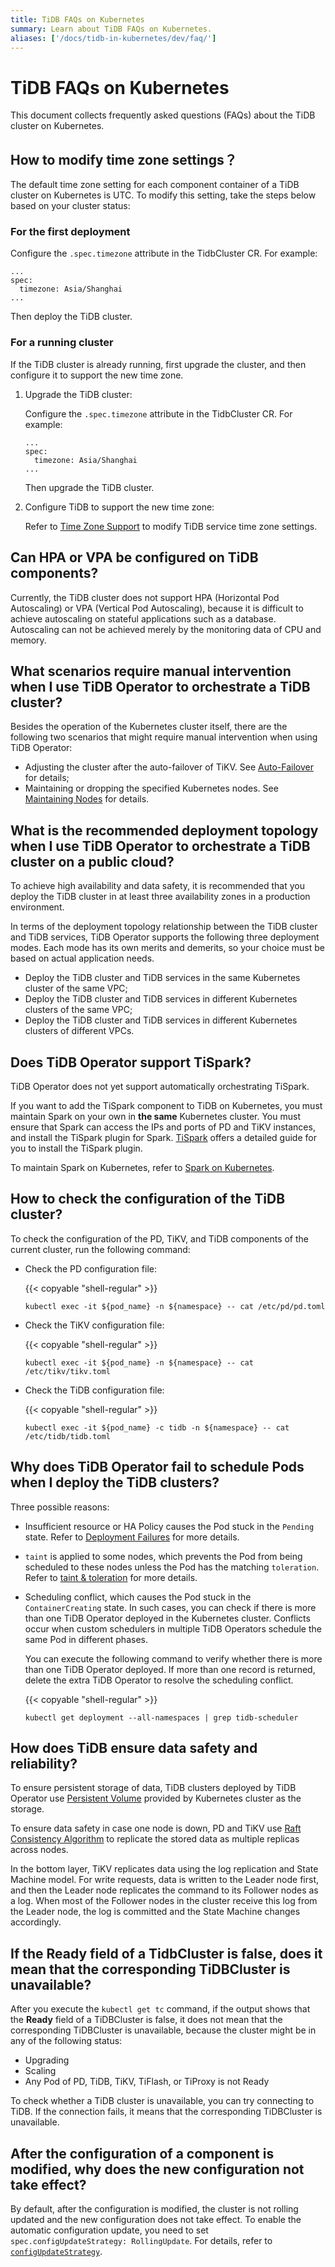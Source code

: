 ```yaml
---
title: TiDB FAQs on Kubernetes
summary: Learn about TiDB FAQs on Kubernetes.
aliases: ['/docs/tidb-in-kubernetes/dev/faq/']
---
```


# TiDB FAQs on Kubernetes

This document collects frequently asked questions (FAQs) about the TiDB cluster on Kubernetes.

## How to modify time zone settings？

The default time zone setting for each component container of a TiDB cluster on Kubernetes is UTC. To modify this setting, take the steps below based on your cluster status:

### For the first deployment

Configure the `.spec.timezone` attribute in the TidbCluster CR. For example:

```shell
...
spec:
  timezone: Asia/Shanghai
...
```

Then deploy the TiDB cluster.

### For a running cluster

If the TiDB cluster is already running, first upgrade the cluster, and then configure it to support the new time zone.

1. Upgrade the TiDB cluster:

    Configure the `.spec.timezone` attribute in the TidbCluster CR. For example:

    ```shell
    ...
    spec:
      timezone: Asia/Shanghai
    ...
    ```

    Then upgrade the TiDB cluster.

2. Configure TiDB to support the new time zone:

    Refer to [Time Zone Support](https://docs.pingcap.com/tidb/stable/configure-time-zone) to modify TiDB service time zone settings.

## Can HPA or VPA be configured on TiDB components?

Currently, the TiDB cluster does not support HPA (Horizontal Pod Autoscaling) or VPA (Vertical Pod Autoscaling), because it is difficult to achieve autoscaling on stateful applications such as a database. Autoscaling can not be achieved merely by the monitoring data of CPU and memory.

## What scenarios require manual intervention when I use TiDB Operator to orchestrate a TiDB cluster?

Besides the operation of the Kubernetes cluster itself, there are the following two scenarios that might require manual intervention when using TiDB Operator:

* Adjusting the cluster after the auto-failover of TiKV. See [Auto-Failover](use-auto-failover.md) for details;
* Maintaining or dropping the specified Kubernetes nodes. See [Maintaining Nodes](maintain-a-kubernetes-node.md) for details.

## What is the recommended deployment topology when I use TiDB Operator to orchestrate a TiDB cluster on a public cloud?

To achieve high availability and data safety, it is recommended that you deploy the TiDB cluster in at least three availability zones in a production environment.

In terms of the deployment topology relationship between the TiDB cluster and TiDB services, TiDB Operator supports the following three deployment modes. Each mode has its own merits and demerits, so your choice must be based on actual application needs.

* Deploy the TiDB cluster and TiDB services in the same Kubernetes cluster of the same VPC;
* Deploy the TiDB cluster and TiDB services in different Kubernetes clusters of the same VPC;
* Deploy the TiDB cluster and TiDB services in different Kubernetes clusters of different VPCs.

## Does TiDB Operator support TiSpark?

TiDB Operator does not yet support automatically orchestrating TiSpark.

If you want to add the TiSpark component to TiDB on Kubernetes, you must maintain Spark on your own in **the same** Kubernetes cluster. You must ensure that Spark can access the IPs and ports of PD and TiKV instances, and install the TiSpark plugin for Spark. [TiSpark](https://docs.pingcap.com/tidb/stable/tispark-overview) offers a detailed guide for you to install the TiSpark plugin.

To maintain Spark on Kubernetes, refer to [Spark on Kubernetes](http://spark.apache.org/docs/latest/running-on-kubernetes.html).

## How to check the configuration of the TiDB cluster?

To check the configuration of the PD, TiKV, and TiDB components of the current cluster, run the following command:

* Check the PD configuration file:

    {{< copyable "shell-regular" >}}

    ```shell
    kubectl exec -it ${pod_name} -n ${namespace} -- cat /etc/pd/pd.toml
    ```

* Check the TiKV configuration file:

    {{< copyable "shell-regular" >}}

    ```shell
    kubectl exec -it ${pod_name} -n ${namespace} -- cat /etc/tikv/tikv.toml
    ```

* Check the TiDB configuration file:

    {{< copyable "shell-regular" >}}

    ```shell
    kubectl exec -it ${pod_name} -c tidb -n ${namespace} -- cat /etc/tidb/tidb.toml
    ```

## Why does TiDB Operator fail to schedule Pods when I deploy the TiDB clusters?

Three possible reasons:

* Insufficient resource or HA Policy causes the Pod stuck in the `Pending` state. Refer to [Deployment Failures](deploy-failures.md#the-pod-is-in-the-pending-state) for more details.

* `taint` is applied to some nodes, which prevents the Pod from being scheduled to these nodes unless the Pod has the matching `toleration`. Refer to [taint & toleration](https://kubernetes.io/docs/concepts/configuration/taint-and-toleration/) for more details.

* Scheduling conflict, which causes the Pod stuck in the `ContainerCreating` state. In such cases, you can check if there is more than one TiDB Operator deployed in the Kubernetes cluster. Conflicts occur when custom schedulers in multiple TiDB Operators schedule the same Pod in different phases.

    You can execute the following command to verify whether there is more than one TiDB Operator deployed. If more than one record is returned, delete the extra TiDB Operator to resolve the scheduling conflict.

    {{< copyable "shell-regular" >}}

    ```shell
    kubectl get deployment --all-namespaces | grep tidb-scheduler
    ```

## How does TiDB ensure data safety and reliability?

To ensure persistent storage of data, TiDB clusters deployed by TiDB Operator use [Persistent Volume](https://kubernetes.io/docs/concepts/storage/persistent-volumes/) provided by Kubernetes cluster as the storage.

To ensure data safety in case one node is down, PD and TiKV use [Raft Consistency Algorithm](https://raft.github.io/) to replicate the stored data as multiple replicas across nodes.

In the bottom layer, TiKV replicates data using the log replication and State Machine model. For write requests, data is written to the Leader node first, and then the Leader node replicates the command to its Follower nodes as a log. When most of the Follower nodes in the cluster receive this log from the Leader node, the log is committed and the State Machine changes accordingly.

## If the Ready field of a TidbCluster is false, does it mean that the corresponding TiDBCluster is unavailable?

After you execute the `kubectl get tc` command, if the output shows that the **Ready** field of a TiDBCluster is false, it does not mean that the corresponding TiDBCluster is unavailable, because the cluster might be in any of the following status:

* Upgrading
* Scaling
* Any Pod of PD, TiDB, TiKV, TiFlash, or TiProxy is not Ready

To check whether a TiDB cluster is unavailable, you can try connecting to TiDB. If the connection fails, it means that the corresponding TiDBCluster is unavailable.

## After the configuration of a component is modified, why does the new configuration not take effect?

By default, after the configuration is modified, the cluster is not rolling updated and the new configuration does not take effect. To enable the automatic configuration update, you need to set `spec.configUpdateStrategy: RollingUpdate`. For details, refer to [`configUpdateStrategy`](configure-a-tidb-cluster.md#configupdatestrategy).
